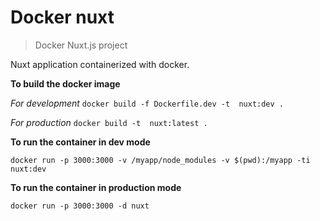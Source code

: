 # Docker nuxt

> Docker Nuxt.js project

Nuxt application containerized with docker.

**To build the docker image**

*For development*
`docker build -f Dockerfile.dev -t  nuxt:dev .`

*For production*
`docker build -t  nuxt:latest .`

**To run the container in dev mode**

`docker run -p 3000:3000 -v /myapp/node_modules -v $(pwd):/myapp -ti nuxt:dev`


**To run the container in production mode**

`docker run -p 3000:3000 -d nuxt`



